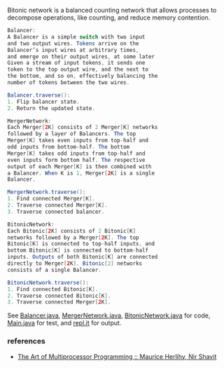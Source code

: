 Bitonic network is a balanced counting network that
allows processes to decompose operations, like
counting, and reduce memory contention.

```java
Balancer:
A Balancer is a simple switch with two input
and two output wires. Tokens arrive on the
Balancer’s input wires at arbitrary times,
and emerge on their output wires, at some later
Given a stream of input tokens, it sends one
token to the top output wire, and the next to
the bottom, and so on, effectively balancing the
number of tokens between the two wires.

Balancer.traverse():
1. Flip balancer state.
2. Return the updated state.
```

```java
MergerNetwork:
Each Merger[2K] consists of 2 Merger[K] networks
followed by a layer of Balancers. The top
Merger[K] takes even inputs from top-half and
odd inputs from bottom-half. The bottom
Merger[K] takes odd inputs from top-half and
even inputs form bottom half. The respective
output of each Merger[K] is then combined with
a Balancer. When K is 1, Merger[2K] is a single
Balancer.

MergerNetwork.traverse():
1. Find connected Merger[K].
2. Traverse connected Merger[K].
3. Traverse connected balancer.
```

```java
BitonicNetwork:
Each Bitonic[2K] consists of 2 Bitonic[K]
networks followed by a Merger[2K]. The top
Bitonic[K] is connected to top-half inputs, and
bottom Bitonic[K] is connected to bottom-half
inputs. Outputs of both Bitonic[K] are connected
directly to Merger[2K]. Bitonic[2] networks
consists of a single Balancer.

BitonicNetwork.traverse():
1. Find connected Bitonic[K].
2. Traverse connected Bitonic[K].
3. Traverse connected Merger[2K].
```

See [Balancer.java], [MergerNetwork.java],
[BitonicNetwork.java] for code, [Main.java] for
test, and [repl.it] for output.

[Balancer.java]: https://repl.it/@wolfram77/bitonic-network#Balancer.java
[MergerNetwork.java]: https://repl.it/@wolfram77/bitonic-network#MergerNetwork.java
[BitonicNetwork.java]: https://repl.it/@wolfram77/bitonic-network#BitonicNetwork.java
[Main.java]: https://repl.it/@wolfram77/bitonic-network#Main.java
[repl.it]: https://bitonic-network.wolfram77.repl.run


### references

- [The Art of Multiprocessor Programming :: Maurice Herlihy, Nir Shavit](https://dl.acm.org/doi/book/10.5555/2385452)
